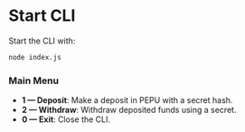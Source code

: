 # Start CLI

Start the CLI with:

```bash
node index.js
```

### Main Menu

- **1 — Deposit**: Make a deposit in PEPU with a secret hash.
- **2 — Withdraw**: Withdraw deposited funds using a secret.
- **0 — Exit**: Close the CLI.